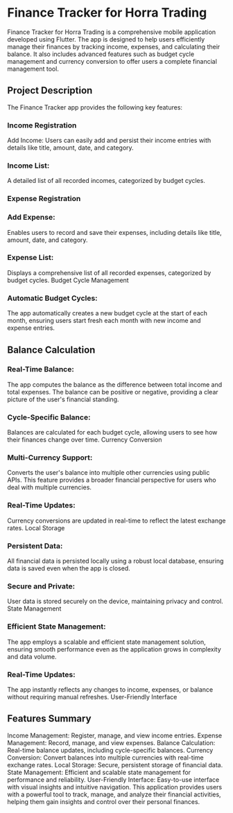 # Finance Tracker for Horra Trading
Finance Tracker for Horra Trading is a comprehensive mobile application developed using Flutter. The app is designed to help users efficiently manage their finances by tracking income, expenses, and calculating their balance. It also includes advanced features such as budget cycle management and currency conversion to offer users a complete financial management tool.

## Project Description
The Finance Tracker app provides the following key features:

### Income Registration
Add Income: Users can easily add and persist their income entries with details like title, amount, date, and category.
### Income List: 
A detailed list of all recorded incomes, categorized by budget cycles.
### Expense Registration
### Add Expense: 
Enables users to record and save their expenses, including details like title, amount, date, and category.
### Expense List: 
Displays a comprehensive list of all recorded expenses, categorized by budget cycles.
Budget Cycle Management
### Automatic Budget Cycles: 
The app automatically creates a new budget cycle at the start of each month, ensuring users start fresh each month with new income and expense entries.

## Balance Calculation
### Real-Time Balance: 
The app computes the balance as the difference between total income and total expenses. The balance can be positive or negative, providing a clear picture of the user's financial standing.
### Cycle-Specific Balance: 
Balances are calculated for each budget cycle, allowing users to see how their finances change over time.
Currency Conversion
### Multi-Currency Support: 
Converts the user's balance into multiple other currencies using public APIs. This feature provides a broader financial perspective for users who deal with multiple currencies.
### Real-Time Updates: 
Currency conversions are updated in real-time to reflect the latest exchange rates.
Local Storage
### Persistent Data: 
All financial data is persisted locally using a robust local database, ensuring data is saved even when the app is closed.
### Secure and Private: 
User data is stored securely on the device, maintaining privacy and control.
State Management
### Efficient State Management: 
The app employs a scalable and efficient state management solution, ensuring smooth performance even as the application grows in complexity and data volume.
### Real-Time Updates: 
The app instantly reflects any changes to income, expenses, or balance without requiring manual refreshes.
User-Friendly Interface

## Features Summary
Income Management: Register, manage, and view income entries.
Expense Management: Record, manage, and view expenses.
Balance Calculation: Real-time balance updates, including cycle-specific balances.
Currency Conversion: Convert balances into multiple currencies with real-time exchange rates.
Local Storage: Secure, persistent storage of financial data.
State Management: Efficient and scalable state management for performance and reliability.
User-Friendly Interface: Easy-to-use interface with visual insights and intuitive navigation.
This application provides users with a powerful tool to track, manage, and analyze their financial activities, helping them gain insights and control over their personal finances.

